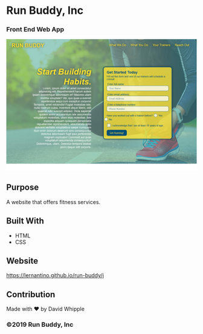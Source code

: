 # Run Buddy, Inc
### Front End Web App
![app screenshot](./assets/img/app-screenshot.png)

## Purpose
A website that offers fitness services.

## Built With
* HTML
* CSS

## Website
https://lernantino.github.io/run-buddy/j

## Contribution

Made with ❤️ by David Whipple

### ©️2019 Run Buddy, Inc
